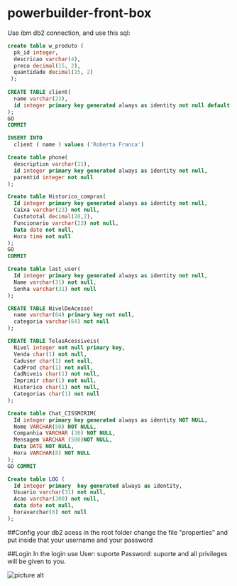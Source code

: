 # powerbuilder-front-box

Use ibm db2 connection, and use this sql:

```sql
create table w_produto (
  pk_id integer,
  descricao varchar(4),
  preco decimal(15, 2),
  quantidade decimal(15, 2)
 );
  
CREATE TABLE client(
  name varchar(23),
  id integer primary key generated always as identity not null default 0
);
GO
COMMIT

INSERT INTO
  client ( name ) values ('Roberta Franca')

Create table phone(
  description varchar(11),
  id integer primary key generated always as identity not null,
  parentid integer not null
);

Create table Historico_compras(
  Id integer primary key generated always as identity not null,
  Caixa varchar(23) not null,
  Custototal decimal(20,2),
  Funcionario varchar(23) not null,
  Data date not null, 
  Hora time not null
);
GO
COMMIT

Create table last_user(
  Id integer primary key generated always as identity not null,    
  Name varchar(31) not null,
  Senha varchar(31) not null
);

CREATE TABLE NivelDeAcesso(
  name varchar(64) primary key not null,
  categoria varchar(64) not null
);

CREATE TABLE TelasAcessiveis(
  Nivel integer not null primary key,
  Venda char(1) not null,
  Caduser char(1) not null,
  CadProd char(1) not null,
  CadNiveis char(1) not null,
  Imprimir char(1) not null,
  Historico char(1) not null,
  Categorias char(1) not null
);

Create table Chat_CISSMIRIM(
  Id integer primary key generated always as identity NOT NULL,
  Nome VARCHAR(50) NOT NULL,
  Companhia VARCHAR (30) NOT NULL,
  Mensagem VARCHAR (500)NOT NULL,
  Data DATE NOT NULL,
  Hora VARCHAR(8) NOT NULL
);
GO COMMIT

Create table LOG (
  Id integer primary  key generated always as identity,
  Usuario varchar(31) not null,
  Acao varchar(300) not null,
  data date not null,
  horavarchar(8) not null
);
```
##Config your db2 acess
in the root folder change the file "properties" and put inside that your username and your password

##Login
In the login use
User: suporte
Password: suporte
and all privileges will be given to you.

 ![picture alt](https://lh5.googleusercontent.com/a7zW6JoVhOCXht-9DVksWM3ZylhhcalyUk7Gjb7lL68c08gg0Lq3IGMOQbBCKl1mJkSMFAyVUPmocCo=w1301-h702-rw "FrontBoxLogin")
